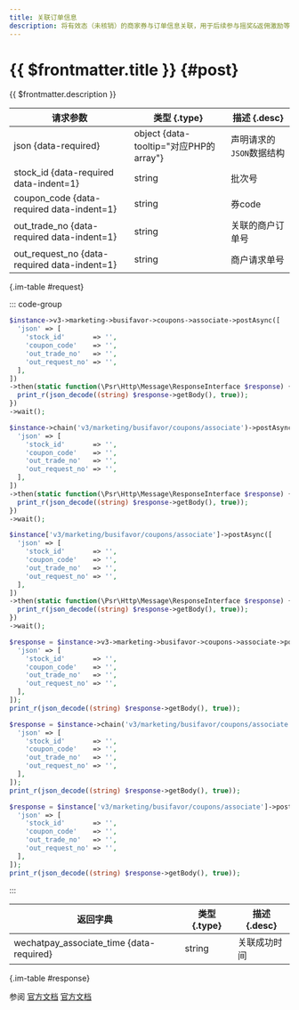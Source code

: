 ```yaml
---
title: 关联订单信息
description: 将有效态（未核销）的商家券与订单信息关联，用于后续参与摇奖&返佣激励等操作的统计。
---
```


# {{ $frontmatter.title }} {#post}

{{ $frontmatter.description }}

| 请求参数 | 类型 {.type} | 描述 {.desc}
| --- | --- | ---
| json {data-required} | object {data-tooltip="对应PHP的array"} | 声明请求的`JSON`数据结构
| stock_id {data-required data-indent=1} | string | 批次号
| coupon_code {data-required data-indent=1} | string | 券code
| out_trade_no {data-required data-indent=1} | string | 关联的商户订单号
| out_request_no {data-required data-indent=1} | string | 商户请求单号

{.im-table #request}

::: code-group

```php [异步纯链式]
$instance->v3->marketing->busifavor->coupons->associate->postAsync([
  'json' => [
    'stock_id'       => '',
    'coupon_code'    => '',
    'out_trade_no'   => '',
    'out_request_no' => '',
  ],
])
->then(static function(\Psr\Http\Message\ResponseInterface $response) {
  print_r(json_decode((string) $response->getBody(), true));
})
->wait();
```

```php [异步声明式]
$instance->chain('v3/marketing/busifavor/coupons/associate')->postAsync([
  'json' => [
    'stock_id'       => '',
    'coupon_code'    => '',
    'out_trade_no'   => '',
    'out_request_no' => '',
  ],
])
->then(static function(\Psr\Http\Message\ResponseInterface $response) {
  print_r(json_decode((string) $response->getBody(), true));
})
->wait();
```

```php [异步属性式]
$instance['v3/marketing/busifavor/coupons/associate']->postAsync([
  'json' => [
    'stock_id'       => '',
    'coupon_code'    => '',
    'out_trade_no'   => '',
    'out_request_no' => '',
  ],
])
->then(static function(\Psr\Http\Message\ResponseInterface $response) {
  print_r(json_decode((string) $response->getBody(), true));
})
->wait();
```

```php [同步纯链式]
$response = $instance->v3->marketing->busifavor->coupons->associate->post([
  'json' => [
    'stock_id'       => '',
    'coupon_code'    => '',
    'out_trade_no'   => '',
    'out_request_no' => '',
  ],
]);
print_r(json_decode((string) $response->getBody(), true));
```

```php [同步声明式]
$response = $instance->chain('v3/marketing/busifavor/coupons/associate')->post([
  'json' => [
    'stock_id'       => '',
    'coupon_code'    => '',
    'out_trade_no'   => '',
    'out_request_no' => '',
  ],
]);
print_r(json_decode((string) $response->getBody(), true));
```

```php [同步属性式]
$response = $instance['v3/marketing/busifavor/coupons/associate']->post([
  'json' => [
    'stock_id'       => '',
    'coupon_code'    => '',
    'out_trade_no'   => '',
    'out_request_no' => '',
  ],
]);
print_r(json_decode((string) $response->getBody(), true));
```

:::

| 返回字典 | 类型 {.type} | 描述 {.desc}
| --- | --- | ---
| wechatpay_associate_time {data-required} | string | 关联成功时间

{.im-table #response}

参阅 [官方文档](https://pay.weixin.qq.com/doc/v3/merchant/4012465596) [官方文档](https://pay.weixin.qq.com/doc/v3/partner/4012465640)
